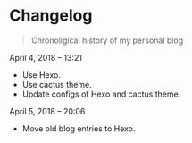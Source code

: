 # Changelog
> Chronoligical history of my personal blog

April 4, 2018 – 13:21
* Use Hexo.
* Use cactus theme.
* Update configs of Hexo and cactus theme.

April 5, 2018 – 20:06

* Move old blog entries to Hexo.